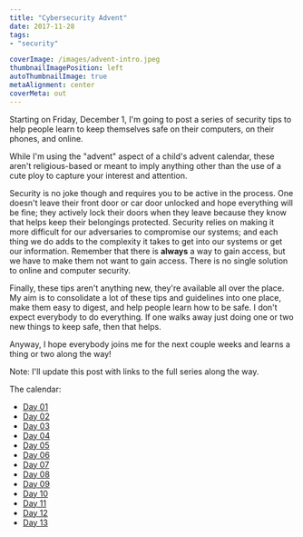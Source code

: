 ```yaml
---
title: "Cybersecurity Advent"
date: 2017-11-28
tags:
- "security"

coverImage: /images/advent-intro.jpeg
thumbnailImagePosition: left
autoThumbnailImage: true
metaAlignment: center
coverMeta: out
---
```


Starting on Friday, December 1, I'm going to post a series of security tips to help people learn to keep themselves safe on their computers, on their phones, and online.

While I'm using the "advent" aspect of a child's advent calendar, these aren't religious-based or meant to imply anything other than the use of a cute ploy to capture your interest and attention.

Security is no joke though and requires you to be active in the process. One doesn't leave their front door or car door unlocked and hope everything will be fine; they actively lock their doors when they leave because they know that helps keep their belongings protected. Security relies on making it more difficult for our adversaries to compromise our systems; and each thing we do adds to the complexity it takes to get into our systems or get our information. Remember that there is **always** a way to gain access, but we have to make them not want to gain access. There is no single solution to online and computer security.

Finally, these tips aren't anything new, they're available all over the place. My aim is to consolidate a lot of these tips and guidelines into one place, make them easy to digest, and help people learn how to be safe. I don't expect everybody to do everything. If one walks away just doing one or two new things to keep safe, then that helps.

Anyway, I hope everybody joins me for the next couple weeks and learns a thing or two along the way!

Note: I'll update this post with links to the full series along the way.

The calendar:

- [Day 01](/posts/cybersecurity-advent-day-01)
- [Day 02](/posts/cybersecurity-advent-day-02)
- [Day 03](/posts/cybersecurity-advent-day-03)
- [Day 04](/posts/cybersecurity-advent-day-04)
- [Day 05](/posts/cybersecurity-advent-day-05)
- [Day 06](/posts/cybersecurity-advent-day-06)
- [Day 07](/posts/cybersecurity-advent-day-07)
- [Day 08](/posts/cybersecurity-advent-day-08)
- [Day 09](/posts/cybersecurity-advent-day-09)
- [Day 10](/posts/cybersecurity-advent-day-10)
- [Day 11](/posts/cybersecurity-advent-day-11)
- [Day 12](/posts/cybersecurity-advent-day-12)
- [Day 13](/posts/cybersecurity-advent-day-13)
